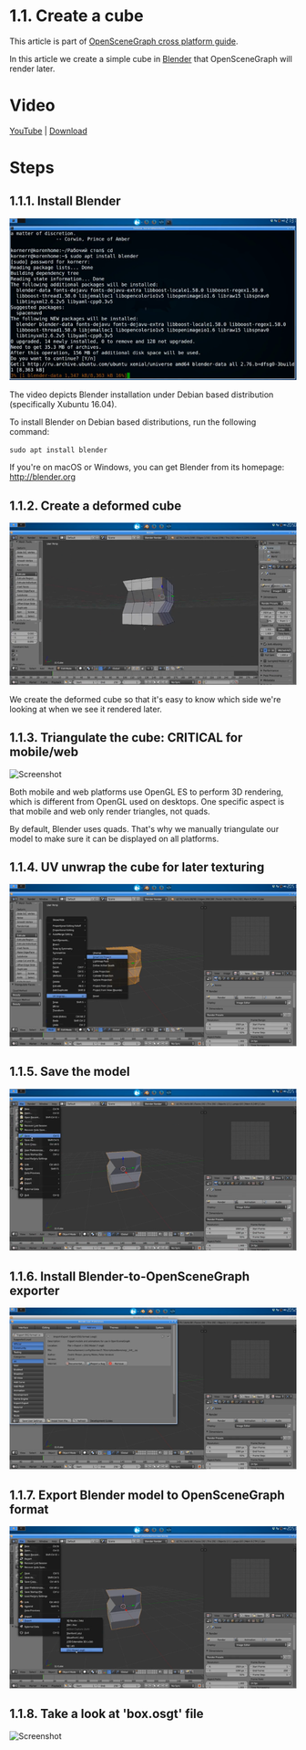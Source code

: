 1.1. Create a cube
==================

This article is part of [OpenSceneGraph cross platform guide](..).

In this article we create a simple cube in [Blender](http://blender.org) that
OpenSceneGraph will render later.

Video
=====

[YouTube](https://youtu.be/A2AvLLgJq18) | [Download](video.mp4)

Steps
=======

1.1.1. Install Blender
----------------------

  ![Screenshot](readme_files/1.1.1.install_blender.png)

  The video depicts Blender installation under Debian based distribution
  (specifically Xubuntu 16.04).

  To install Blender on Debian based distributions, run the following command:

  `sudo apt install blender`

  If you're on macOS or Windows, you can get Blender from its homepage: http://blender.org

1.1.2. Create a deformed cube
-----------------------------

  ![Screenshot](readme_files/1.1.2.create_deformed_cube.png)

  We create the deformed cube so that it's easy to know which side we're looking
  at when we see it rendered later.

1.1.3. Triangulate the cube: CRITICAL for mobile/web
----------------------------------------------------

  ![Screenshot](readme_files/1.1.3.tringulate.png)

  Both mobile and web platforms use OpenGL ES to perform 3D rendering,
  which is different from OpenGL used on desktops. One specific aspect
  is that mobile and web only render triangles, not quads.

  By default, Blender uses quads. That's why we manually triangulate
  our model to make sure it can be displayed on all platforms.

1.1.4. UV unwrap the cube for later texturing
---------------------------------------------

  ![Screenshot](readme_files/1.1.4.uv_unwrap.png)

1.1.5. Save the model
---------------------

  ![Screenshot](readme_files/1.1.5.save.png)

1.1.6. Install Blender-to-OpenSceneGraph exporter
-------------------------------------------------

  ![Screenshot](readme_files/1.1.6.install_exporter.png)

1.1.7. Export Blender model to OpenSceneGraph format
----------------------------------------------------

  ![Screenshot](readme_files/1.1.7.export.png)

1.1.8. Take a look at 'box.osgt' file
-------------------------------------

  ![Screenshot](readme_files/1.1.7.box_osgt.png)


